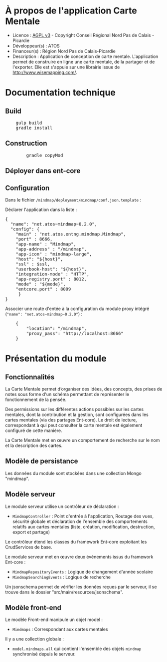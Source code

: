 # À propos de l'application Carte Mentale

* Licence : [AGPL v3](http://www.gnu.org/licenses/agpl.txt) - Copyright Conseil Régional Nord Pas de Calais - Picardie
* Développeur(s) : ATOS
* Financeur(s) : Région Nord Pas de Calais-Picardie
* Description : Application de conception de carte mentale. L'application permet de construire en ligne une carte mentale, de la partager et de l'exporter. Elle est s'appuie sur une librairie issue de  http://www.wisemapping.com/.

# Documentation technique
## Build
<pre>
    gulp build
    gradle install 
</pre>
## Construction

<pre>
		gradle copyMod
</pre>

## Déployer dans ent-core


## Configuration

Dans le fichier `/mindmap/deployment/mindmap/conf.json.template` :

Déclarer l'application dans la liste :
<pre>
{
  "name": "net.atos~mindmap~0.2.0",
  "config": {
    "main" : "net.atos.entng.mindmap.Mindmap",
    "port" : 8666,
    "app-name" : "Mindmap",
    "app-address" : "/mindmap",
    "app-icon" : "mindmap-large",
    "host": "${host}",
    "ssl" : $ssl,
    "userbook-host": "${host}",
    "integration-mode" : "HTTP",
    "app-registry.port" : 8012,
    "mode" : "${mode}",
    "entcore.port" : 8009
     }
}
</pre>

Associer une route d'entée à la configuration du module proxy intégré (`"name": "net.atos~mindmap~0.2.0"`) :
<pre>
	{
		"location": "/mindmap",
		"proxy_pass": "http://localhost:8666"
	}
</pre>

# Présentation du module

## Fonctionnalités

La Carte Mentale permet d’organiser des idées, des concepts, des prises de notes sous forme d'un schéma permettant de représenter le fonctionnement de la pensée.

Des permissions sur les différentes actions possibles sur les cartes mentales, dont la contribution et la gestion, sont configurées dans les cartes mentales (via des partages Ent-core).
Le droit de lecture, correspondant à qui peut consulter la carte mentale est également configuré de cette manière.

La Carte Mentale met en œuvre un comportement de recherche sur le nom et la description des cartes.


## Modèle de persistance

Les données du module sont stockées dans une collection Mongo "mindmap".

## Modèle serveur

Le module serveur utilise un contrôleur de déclaration :

* `MindmapController` : Point d'entrée à l'application, Routage des vues, sécurité globale et déclaration de l'ensemble des comportements relatifs aux cartes mentales (liste, création, modification, destruction, export et partage)

Le contrôleur étend les classes du framework Ent-core exploitant les CrudServices de base.

Le module serveur met en œuvre deux évènements issus du framework Ent-core :

* `MindmapRepositoryEvents` : Logique de changement d'année scolaire
* `MindmapSearchingEvents` : Logique de recherche

Un jsonschema permet de vérifier les données reçues par le serveur, il se trouve dans le dossier "src/main/resources/jsonschema".

## Modèle front-end

Le modèle Front-end manipule un objet model :

* `Mindmaps` : Correspondant aux cartes mentales

Il y a une collection globale :

* `model.mindmaps.all` qui contient l'ensemble des objets `mindmap` synchronisé depuis le serveur.
